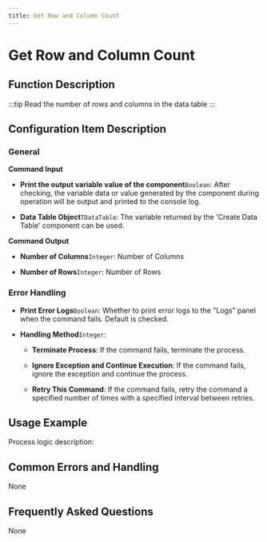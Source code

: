 ```yaml
---
title: Get Row and Column Count
---
```


# Get Row and Column Count

## Function Description

:::tip 
Read the number of rows and columns in the data table
:::

## Configuration Item Description

### General

**Command Input**

- **Print the output variable value of the component**`Boolean`: After checking, the variable data or value generated by the component during operation will be output and printed to the console log.

- **Data Table Object**`TDataTable`: The variable returned by the 'Create Data Table' component can be used.


**Command Output**

- **Number of Columns**`Integer`: Number of Columns

- **Number of Rows**`Integer`: Number of Rows


### Error Handling

- **Print Error Logs**`Boolean`: Whether to print error logs to the "Logs" panel when the command fails. Default is checked. 

- **Handling Method**`Integer`:

    - **Terminate Process**: If the command fails, terminate the process.

    - **Ignore Exception and Continue Execution**: If the command fails, ignore the exception and continue the process.

    - **Retry This Command**: If the command fails, retry the command a specified number of times with a specified interval between retries.

## Usage Example

Process logic description:

## Common Errors and Handling

None

## Frequently Asked Questions

None

